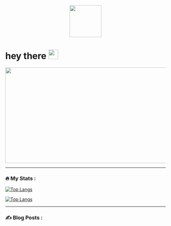<div id="header" align="center">
  <img src="https://media.giphy.com/media/M9gbBd9nbDrOTu1Mqx/giphy.gif" width="100"/>
</div>

<h1>
  hey there
  <img src="https://media.giphy.com/media/hvRJCLFzcasrR4ia7z/giphy.gif" width="30px"/>
</h1>

<div align="center">
  <img src="https://media.giphy.com/media/dWesBcTLavkZuG35MI/giphy.gif" width="600" height="300"/>
</div>

---

### :fire: My Stats :

[![Top Langs](https://github-readme-stats.vercel.app/api/top-langs/?username=AleksUon)](https://github.com/anuraghazra/github-readme-stats)

[![Top Langs](https://github-readme-stats.vercel.app/api/top-langs/?username=AleksUon&layout=compact&theme=vision-friendly-dark)](https://github.com/anuraghazra/github-readme-stats)

---

### :writing_hand: Blog Posts :
